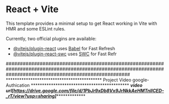 # React + Vite

This template provides a minimal setup to get React working in Vite with HMR and some ESLint rules.

Currently, two official plugins are available:

- [@vitejs/plugin-react](https://github.com/vitejs/vite-plugin-react/blob/main/packages/plugin-react/README.md) uses [Babel](https://babeljs.io/) for Fast Refresh
- [@vitejs/plugin-react-swc](https://github.com/vitejs/vite-plugin-react-swc) uses [SWC](https://swc.rs/) for Fast Refr


############################################################################################################################################################
******************************************* Project Video google-Authication ******************************************** 
*******************video url[https://drive.google.com/file/d/1PbJr9xDb8Vx9JrNkkAeHMTnlICED-_rT/view?usp=sharing]********************************